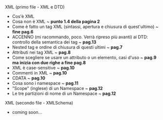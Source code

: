 XML (primo file - XML e DTD)
  - Cos'è XML
  - Cosa non è XML ~ **punto 1.4 della pagina 2**
  - Come è fatto un tag XML (sintassi, apertura e chiusura di quest'ultimo) ~ **fine pag.6**
  - ACCENNO (mi racommando, poco. Verrà ripreso più avanti) ai DTD: controllo della semantica dei tag ~ **pag.13**
  - Nested tag e ordine di chiusura di questi ultimi ~ **pag.7**
  - Attributi nei tag XML ~ **pag.8**
  - Come scegliere se usare un attributo o un elemento, casi d'uso ~ **pag.9 ma inizia con due righe a fine pag.8**
  - XML è case-sensitive ~ **pag.10**
  - Commenti in XML ~ **pag.10**
  - CDATA ~ **pag.10**
  - Cosa sono i namespace ~ **pag.11**
  - "Scope" (inglese) di un Namespace ~ **pag.12**
  - Le tre partizioni di nome di un Namespace ~ **pag.12**

XML (secondo file - XMLSchema)
  - coming soon...
